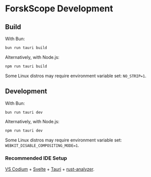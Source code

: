 # ForskScope Development

## Build

With Bun:

```sh
bun run tauri build
```

Alternatively, with Node.js:

```sh
npm run tauri build
```

Some Linux distros may require environment variable set: `NO_STRIP=1`.

## Development

With Bun:

```sh
bun run tauri dev
```

Alternatively, with Node.js:

```sh
npm run tauri dev
```

Some Linux distros may require environment variable set: `WEBKIT_DISABLE_COMPOSITING_MODE=1`.

### Recommended IDE Setup

[VS Codium](https://vscodium.com/) + [Svelte](https://marketplace.visualstudio.com/items?itemName=svelte.svelte-vscode) + [Tauri](https://marketplace.visualstudio.com/items?itemName=tauri-apps.tauri-vscode) + [rust-analyzer](https://marketplace.visualstudio.com/items?itemName=rust-lang.rust-analyzer).

